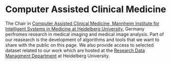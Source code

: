 
# Computer Assisted Clinical Medicine

The Chair in [Computer Assisted Clinical Medicine, Mannheim Institute for Intelligent Systems in Medicine at Heidelberg University](https://www.umm.uni-heidelberg.de/miism/computer-assisted-clinical-medicine/), Germany perfromes research in medical imaging and medical image analysis.
Part of our reasearch is the development of algorithms and tools that we want to share with the public on this page. We also provide access to selected dataset related to our work which are hosted at the [Research Data Managment Department](https://heidata.uni-heidelberg.de/dataverse/cacm) at Heidelberg University.

<!--
**Here are some ideas to get you started:**

🙋‍♀️ A short introduction - what is your organization all about?
🌈 Contribution guidelines - how can the community get involved?
👩‍💻 Useful resources - where can the community find your docs? Is there anything else the community should know?
🍿 Fun facts - what does your team eat for breakfast?
🧙 Remember, you can do mighty things with the power of [Markdown](https://docs.github.com/github/writing-on-github/getting-started-with-writing-and-formatting-on-github/basic-writing-and-formatting-syntax)
-->
